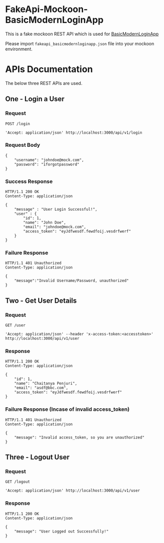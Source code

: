 # FakeApi-Mockoon-BasicModernLoginApp
This is a fake mockoon REST API which is used for [BasicModernLoginApp](https://github.com/ChaituPenju/BasicModernLoginApp)

Please import `fakeapi_basicmodernloginapp.json` file into your mockoon environment.


# APIs Documentation 

The below three REST APIs are used.

## One - Login a User

### Request

`POST /login`

    'Accept: application/json' http://localhost:3000/api/v1/login

### Request Body
    { 
        "username": "johndoe@mock.com", 
        "password": "iforgotpassword" 
    }

### Success Response

    HTTP/1.1 200 OK
    Content-Type: application/json

    {
        "message" : "User Login Successful!",
        "user" : {
            "id": 1,
            "name": "John Doe",
            "email": "johndoe@mock.com",
            "access_token": "eyJdfwesdf.fewdfoij.vesdrfwerf"
        }
    }

### Failure Response

    HTTP/1.1 401 Unauthorized
    Content-Type: application/json

    {
        "message":"Invalid Username/Password, unauthorized"
    }

##  Two - Get User Details

### Request

`GET /user`

    'Accept: application/json' --header 'x-access-token:<accesstoken>' http://localhost:3000/api/v1/user

### Response

    HTTP/1.1 200 OK
    Content-Type: application/json

    {
        "id": 1,
        "name": "Chaitanya Penjuri",
        "email": "asdf@bbc.com",
        "access_token": "eyJdfwesdf.fewdfoij.vesdrfwerf"
    }

### Failure Response (Incase of invalid access_token)

    HTTP/1.1 401 Unauthorized
    Content-Type: application/json

    {
        "message": "Invalid access_token, so you are unauthorized"
    }

## Three - Logout User

### Request

`GET /logout`

    'Accept: application/json' http://localhost:3000/api/v1/user

### Response

    HTTP/1.1 200 OK
    Content-Type: application/json

    {
        "message": "User Logged out Successfully!"
    }
